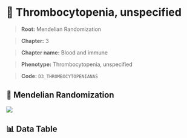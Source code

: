 # 🧪 Thrombocytopenia, unspecified

> **Root:** Mendelian Randomization

> **Chapter:** 3  

> **Chapter name:** Blood and immune

> **Phenotype:** Thrombocytopenia, unspecified  

> **Code:** `D3_THROMBOCYTOPENIANAS`

## 🧬 Mendelian Randomization  

<img src="/MR/Figures/Forward/D3_THROMBOCYTOPENIANAS.png"/>

## 📊 Data Table

<CsvTableMRF src="/MR/Data/Forward/D3_THROMBOCYTOPENIANAS.csv"/>
